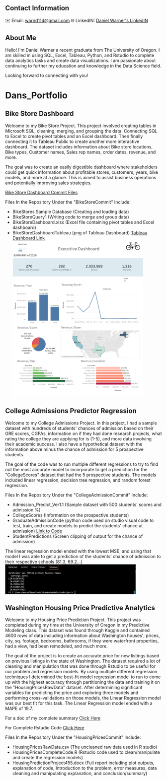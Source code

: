 ## Contact Information


✉️ Email: warnd114@gmail.com
🌐 LinkedIN: [Daniel Warner's LinkedIN](https://www.linkedin.com/in/daniel-warner-720273238/)


## About Me

Hello! I'm Daniel Warner a recent graduate from The University of Oregon. I am skilled in using SQL, Excel, Tableau, Python, and Rstudio to complete data analytics tasks and create data visualizations. I am passionate about continuing to further my education and knowledge in the Data Science field.

Looking forward to connecting with you!

# Dans_Portfolio
## Bike Store Dashboard

Welcome to my Bike Store Project. This project involved creating tables in Microsoft SQL, cleaning, merging, and grouping the data. Connecting SQL to Excel to create pivot tables and an Excel dashboard.
Then finally connecting it to Tableau Public to create another more interactive dashboard. The dataset includes information about Bike store locations, Bike types, Customer names, Sales rep names, order dates, revenue, and more.

The goal was to create an easily digestible dashboard where stakeholders could get quick information about profitable stores, customers, years, bike models, and more at a glance. This is aimed to assist business operations and potentially improving sales strategies.

[Bike Store Dashboard Commit Files](https://github.com/DanWarner00/dans_portfolio)

Files In the Repository Under the "BikeStoreCommit" Include:
* BikeStores Sample Database (Creating and loading data)
* BikeStoreQuery1 (Writing code to merge and group data)
* BikeStoreDashboard.xlsx (Excel file containing pivot tables and Excel dashboard)
* BikeStoreDashboardTableau (png of Tableau Dashboard) [Tableau Dashboard Link](https://public.tableau.com/app/profile/daniel.warner8834/viz/BikeStoreDashboard_16863504991130/Dashboard1)
  <img src="BikeStoreDashboardTableau.png" alt="Tableau Dashboard" style="width:420px;">

  

## College Admissions Predictor Regression

Welcome to my College Admissions Project. In this project, I had a sample dataset with hundreds of students' chances of admission based on their GRE scores, CGPAs, information on if they had done research projects, what rating the college they are applying for is (1-5), and more data involving their academic success. I also have a hypothetical dataset with the information above minus the chance of admission for 5 prospective students.

The goal of the code was to run multiple different regressions to try to find out the most accurate model to incorporate to get a prediction for the "CollegeScores" dataset that had the 5 prospective students. The models included linear regression, decision tree regression, and random forest regression.

Files In the Repository Under the "CollegeAdmissionCommit" Include:
* Admission_Predict_Ver1.1 (Sample dataset with 500 students' scores and admission %)
* CollegeScores (Information on the prospective students)
* GraduateAdmissionCode (python code used on studio visual code to test, train, and create models to predict the students' chance at admission) [Link to Code](https://github.com/DanWarner00/dans_portfolio/blob/master/GraduateAdmissionCode.py)
* StudentPredictions (Screen clipping of output for the chance of admission)

The linear regression model ended with the lowest MSE, and using that model I was able to get a prediction of the students' chance of admission to their respective schools (81.3, 69.2...)
<img src="StudentPredictions.png" alt="Student Prediction Percentage" style="width:420px;">

## Washington Housing Price Predictive Analytics

Welcome to my Housing Price Prediction Project. This project was completed during my time at the University of Oregon in my Predictive Modeling class. This dataset was found through Kaggle and contained 4600 rows of data including information about Washington houses'; prices, city, sq. footage, bedrooms, bathrooms, if they were waterfront properties, had a view, had been remodeled, and much more.

The goal of the project is to create an accurate price for new listings based on previous listings in the state of Washington. The dataset required a lot of cleaning and manipulation that was done through Rstudio to be useful for our problem and regression models. By using multiple different regression techniques I determined the best-fit model regression model to run to come up with the highest accuracy through partitioning the data and training it on the "HousingPricesRawData" dataset. After determining significant variables for predicting the price 
and exploring three models and performing cross-validations on those models, the Linear Regression model was our best fit for this task. The Linear Regression model ended with a MAPE of 19.7.

For a doc of my complete summary [Click Here](https://github.com/DanWarner00/dans_portfolio/blob/master/HousingPredictionProject455.docx)

For Complete Rstudio Code [Click Here](https://github.com/DanWarner00/dans_portfolio/blob/master/HousingPricesCompleteCode.R)

Files In the Repository Under the "HousingPricesCommit" Include:
* HousingPricesRawData.csv (The uncleaned raw data used in R studio)
* HousingPricesCompleteCode.R (Rstudio code used to clean/manipulate and create the regression models)
* HousingPredictionProject455.docx (Full report including plot outputs, explanation of code, Introduction to the problem, error measures, data cleaning and manipulating explanation, and conclusion/summary)

  


